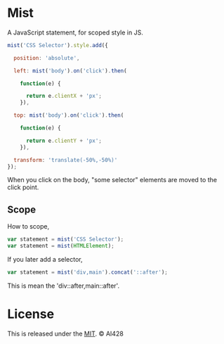 # Mist
A JavaScript statement, for scoped style in JS.

```js
mist('CSS Selector').style.add({

  position: 'absolute',

  left: mist('body').on('click').then(

    function(e) {

      return e.clientX + 'px';
    }),

  top: mist('body').on('click').then(

    function(e) {

      return e.clientY + 'px';
    }),

  transform: 'translate(-50%,-50%)'
});
```

When you click on the body, "some selector" elements are moved to the click point.

## Scope
How to scope,

```js
var statement = mist('CSS Selector');
var statement = mist(HTMLElement);
```

If you later add a selector,

```js
var statement = mist('div,main').concat('::after');
```

This is mean the 'div::after,main::after'.

# License
This is released under the [MIT](//opensource.org/licenses/MIT). © AI428
